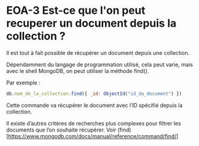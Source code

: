# EOA-3 Est-ce que l'on peut recuperer un document depuis la collection ?

Il est tout à fait possible de récupérer un document depuis une collection.

Dépendamment du langage de programmation utilisé, cela peut varie, mais avec le shell MongoDB, on peut utiliser la méthode find().

Par exemple : 
``` javascript
db.nom_de_la_collection.find({ _id: ObjectId("id_du_document") })
```

Cette commande va récupérer le document avec l’ID spécifié depuis la collection.

Il existe d’autres critères de recherches plus complexes pour filtrer les documents que l’on souhaite récupérer. Voir (find)[https://www.mongodb.com/docs/manual/reference/command/find/]
